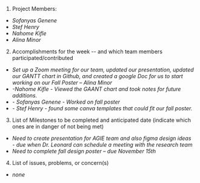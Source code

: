1) Project Members:

* *Sofanyas Genene*  
* *Stef Henry*  
* *Nahome Kifle*  
* *Alina Minor*

2) Accomplishments for the week \-- and which team members participated/contributed

* *Set up a Zoom meeting for our team, updated our presentation, updated our GANTT chart in Github, and created a google Doc for us to start working on our Fall Poster  – Alina Minor*  
* *\-Nahome Kifle \-  Viewed the GAANT chart and took notes for future additions.*  
*  *\- Sofanyas Genene \- Worked on fall poster*  
* *\- Stef Henry \- found some canva templates that could fit our fall poster.* 	

3) List of Milestones to be completed and anticipated date (indicate which ones are in danger of not being met) 

* *Need to create presentation for AGIE team and also figma design ideas \- due when Dr. Leonard can schedule a meeting with the research team*   
* *Need to complete fall design poster – due November 15th*

4) List of issues, problems, or concern(s)

* *none*

  